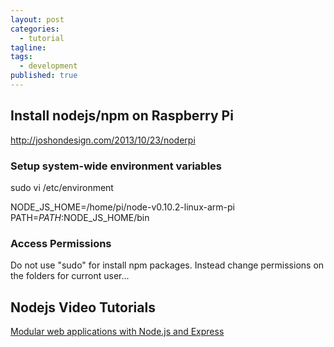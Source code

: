 ```yaml
---
layout: post
categories: 
  - tutorial
tagline:
tags:
  - development
published: true
---
```


## Install nodejs/npm on Raspberry Pi
http://joshondesign.com/2013/10/23/noderpi

### Setup system-wide environment variables
sudo vi /etc/environment

NODE_JS_HOME=/home/pi/node-v0.10.2-linux-arm-pi
PATH=$PATH:$NODE_JS_HOME/bin

### Access Permissions
Do not use "sudo" for install npm packages. Instead change permissions on the folders for curront user...

## Nodejs Video Tutorials
[Modular web applications with Node.js and Express](http://vimeo.com/56166857)
